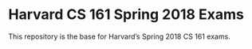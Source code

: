 Harvard CS 161 Spring 2018 Exams
================================

This repository is the base for Harvard’s Spring 2018 CS 161 exams.
